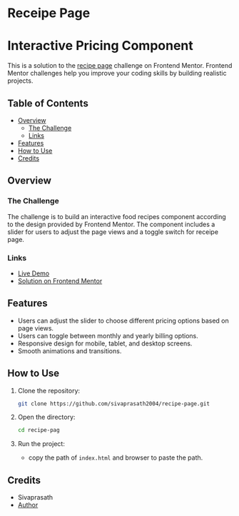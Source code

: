 # Receipe Page
# Interactive Pricing Component

This is a solution to the [recipe page](https://www.frontendmentor.io/challenges/recipe-page-KiTsR8QQKm) challenge on Frontend Mentor. Frontend Mentor challenges help you improve your coding skills by building realistic projects.

## Table of Contents

- [Overview](#overview)
  - [The Challenge](#the-challenge)
  - [Links](#links)
- [Features](#features)
- [How to Use](#how-to-use)
- [Credits](#credits)

## Overview

### The Challenge

The challenge is to build an interactive food recipes component according to the design provided by Frontend Mentor. The component includes a slider for users to adjust the page views and a toggle switch for receipe page.


### Links

- [Live Demo](https://sivaprasath2004.github.io/recipe-page/)
- [Solution on Frontend Mentor](https://www.frontendmentor.io/solutions/receipe-page-challenge-completed-nZ254jryHK)

## Features

- Users can adjust the slider to choose different pricing options based on page views.
- Users can toggle between monthly and yearly billing options.
- Responsive design for mobile, tablet, and desktop screens.
- Smooth animations and transitions.

## How to Use

1. Clone the repository:

   ```bash
   git clone https://github.com/sivaprasath2004/recipe-page.git
   ```

2. Open the directory:

   ```bash
   cd recipe-pag
   ```

3. Run the project:
   - copy the path of `index.html` and browser to paste the path.

## Credits
- Sivaprasath
- [Author](https://github.com/sivaprasath2004)
  
